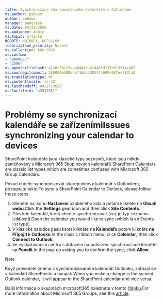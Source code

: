 ```yaml
---
title: Synchronizace sharepointového kalendáře s Outlookem
ms.author: pebaum
author: pebaum
manager: pamgreen
ms.date: 04/21/2020
ms.audience: Admin
ms.topic: article
ROBOTS: NOINDEX, NOFOLLOW
localization_priority: Normal
ms.collection: Adm_O365
ms.custom:
- "9000677"
- "2586"
ms.openlocfilehash: 4120c30c27ea404419eaf4485d137b513314c467
ms.sourcegitcommit: 286000b588adef1bbbb28337a9d9e087ec783fa2
ms.translationtype: MT
ms.contentlocale: cs-CZ
ms.lasthandoff: 04/27/2020
ms.locfileid: "43912851"
---
```

# <a name="issues-synchronizing-your-calendar-to-devices"></a><span data-ttu-id="b81e8-102">Problémy se synchronizací kalendáře se zařízeními</span><span class="sxs-lookup"><span data-stu-id="b81e8-102">Issues synchronizing your calendar to devices</span></span>

<span data-ttu-id="b81e8-103">SharePoint kalendáře jsou klasické typy seznamů, které jsou někdy zaměňovány s Microsoft 365 Skupinových kalendářů.</span><span class="sxs-lookup"><span data-stu-id="b81e8-103">SharePoint Calendars are classic list types which are sometimes confused with Microsoft 365 Group Calendars.</span></span>

<span data-ttu-id="b81e8-104">Pokud chcete synchronizovat sharepointový kalendář s Outlookem, postupujte takto:</span><span class="sxs-lookup"><span data-stu-id="b81e8-104">To sync a SharePoint Calendar to Outlook, please follow these steps:</span></span>

1. <span data-ttu-id="b81e8-105">Klikněte na ikonu **Nastavení** ozubeného kola a potom klikněte na **Obsah webu**.</span><span class="sxs-lookup"><span data-stu-id="b81e8-105">Click the **Settings** gear icon and then click **Site Contents**.</span></span>
2. <span data-ttu-id="b81e8-106">Otevřete kalendář, který chcete synchronizovat (což je typ seznamu Události).</span><span class="sxs-lookup"><span data-stu-id="b81e8-106">Open the calendar you would like to sync (which is an Events list type).</span></span>
3. <span data-ttu-id="b81e8-107">V klasické nabídce pásu karet klikněte na **Kalendář**a potom klikněte **na Připojit k Outlooku**.</span><span class="sxs-lookup"><span data-stu-id="b81e8-107">In the classic ribbon menu, click **Calendar**, then click **Connect to Outlook**.</span></span>
4. <span data-ttu-id="b81e8-108">Ve vyskakovacím centru s dotazem na potvrzení synchronizace klikněte na **Povolit**.</span><span class="sxs-lookup"><span data-stu-id="b81e8-108">In the pop-up asking you to confirm the sync, click **Allow**.</span></span>

>[!Note]
> <span data-ttu-id="b81e8-109">Když provedete změnu v synchronizovaném kalendáři Outlooku, zobrazí se v kalendáři SharePointu a naopak.</span><span class="sxs-lookup"><span data-stu-id="b81e8-109">When you make a change in the synced Outlook calendar, it will appear in the SharePoint calendar and vice versa.</span></span>

<span data-ttu-id="b81e8-110">Další informace o skupinách microsoft365 naleznete v tomto [článku](https://support.office.com/article/Learn-about-Office-365-groups-b565caa1-5c40-40ef-9915-60fdb2d97fa2).</span><span class="sxs-lookup"><span data-stu-id="b81e8-110">For more information about Microsoft 365 Groups, see this [article](https://support.office.com/article/Learn-about-Office-365-groups-b565caa1-5c40-40ef-9915-60fdb2d97fa2).</span></span>
